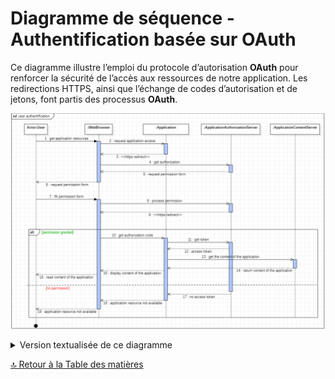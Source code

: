 # Diagramme de séquence - Authentification basée sur OAuth

Ce diagramme illustre l’emploi du protocole d’autorisation **OAuth** pour renforcer la sécurité de l’accès aux ressources de notre application. Les redirections HTTPS, ainsi que l’échange de codes d’autorisation et de jetons, font partis des processus **OAuth**.

![Représentation UML-Diagramme de séquence - authentification](../../Assets/Images/userAuthentification.png)

<details>
<summary>Version textualisée de ce diagramme</summary>

- 1. User à WebBrowser:
  - • Action: get application resources
  - • L’utilisateur demande à se connecter à l’application.
- 2. WebBrowser à Application:
  - • Action: request application access
  - • Le navigateur web demande l’accès à l’application.
- 3. Application à WebBrowser:
  - • Action: <<https redirect>>
  - • L’application redirige le navigateur web via HTTPS.
- 4. WebBrowser à ApplicationAuthorizationServer:
  - • Action: get authorization
  - • Le navigateur web demande l’autorisation au serveur d’autorisation de l’application.
- 5. ApplicationAuthorizationServer à Application:
  - • Action: request permission form
  - • Le serveur d’autorisation de l’application demande le formulaire de permission.
- 6. Application à WebBrowser:
  - • Action: request permission form
  - • L’application envoie la demande de formulaire de permission au navigateur web.
- 7. User à WebBrowser:
  - • Action: fill permission form
  - • L’utilisateur remplit le formulaire de permission.
- 8. WebBrowser à ApplicationAuthorizationServer:
  - • Action: process permission
  - • Le navigateur web envoie le formulaire rempli au serveur d’autorisation de l’application pour traitement.
- 9. ApplicationAuthorizationServer à WebBrowser:
  - • Action: <<https redirect>>
  - • Le serveur d’autorisation de l’application redirige le navigateur web via HTTPS.
- 10. WebBrowser à Application:
  - • Action: get authorization code
  - • Le navigateur web obtient un code d’autorisation.
- 11. Application à ApplicationAuthorizationServer:
  - • Action: get token
  - • L’application demande un jeton au serveur d’autorisation de l’application.
- 12. ApplicationAuthorizationServer à Application:
  - • Action: access token
  - • Le serveur d’autorisation de l’application fournit un jeton d’accès.
- 13. Application à ApplicationContentServer:
  - • Action: get the content of the application
  - • L’application demande le contenu de l’application au serveur de contenu de l’application.
- 14. ApplicationContentServer à Application:
  - • Action: return content of the application
  - • Le serveur de contenu de l’application renvoie le contenu demandé à l’application.
- 15. Application à WebBrowser:
  - • Action: display content of the application
  - • L’application envoie le contenu de l’application au navigateur web pour affichage.
- 16. WebBrowser à User:
  - • Action: read content of the application
  - • L’utilisateur peut lire le contenu de l’application affiché par le navigateur web.
  - • Alt [permission granted]: Si la permission est accordée, l’utilisateur peut lire le contenu de l’application.
- 17. ApplicationAuthorizationServer à Application:
  - • Action: no access token
  - • Si la permission n’est pas accordée, le serveur d’autorisation de l’application n’envoie pas de jeton d’accès.
- 18. Application à WebBrowser:
  - • Action: application resource not available
  - • L’application informe le navigateur web que les ressources de l’application ne sont pas disponibles.
- 19. WebBrowser à User:
  - • Action: application resource not available
  - • Le navigateur web informe l’utilisateur que les ressources de l’application ne sont pas disponibles.
  - • Alt [no permission]: Si la permission n’est pas accordée, l’utilisateur est informé que les ressources de l’application ne sont pas disponibles.
  </details>

[🔝 Retour à la Table des matières](../../../README.md#table-des-matieres)
